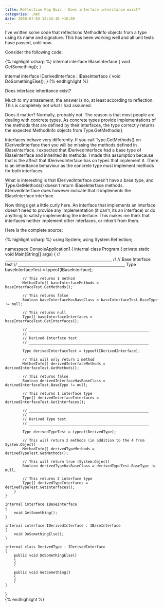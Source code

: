 ```yaml
---
title: Reflection Pop Quiz - Does interface inheritance exist?
categories: .Net
date: 2008-07-03 14:43:10 +10:00
---
```


I've written some code that reflections MethodInfo objects from a type using its name and signature. This has been working well and all unit tests have passed, until now. 

Consider the following code:

<!--more-->

{% highlight csharp %}
internal interface IBaseInterface
{
    void GetSomething();
}
    
internal interface IDerivedInterface : IBaseInterface
{
    void DoSomethingElse();
}
{% endhighlight %}

Does interface inheritance exist?

Much to my amazement, the answer is no, at least according to reflection. This is completely not what I had assumed.

Does it matter? Normally, probably not. The reason is that most people are dealing with concrete types. As concrete types provide implementations of the methods that are defined by their interfaces, the type correctly returns the expected MethodInfo objects from Type.GetMethods(). 

Interfaces behave very differently. If you call Type.GetMethods() on IDerivedInterface then you will be missing the methods defined in IBaseInterface. I expected that IDerivedInterface had a base type of IBaseInterface and inherited its methods. I made this assumption because that is the affect that IDerivedInterface has on types that implement it. There is an inheritance behaviour as the concrete type must implement methods for both interfaces.

What is interesting is that IDerivedInterface doesn't have a base type, and Type.GetMethods() doesn't return IBaseInterface methods. IDerivedInterface does however indicate that it implements the IBaseInterface interface. 

Now things get a little curly here. An interface that implements an interface doesn't need to provide any implementation (it can't, its an interface) or do anything to satisfy implementing the interface. This makes me think that interfaces neither implement other interfaces, or inherit from them.

Here is the complete source:

{% highlight csharp %}
using System;
using System.Reflection;
     
namespace ConsoleApplication1
{
    internal class Program
    {
        private static void Main(String[] args)
        {
            // _______________________________________________________
            //
            // Base Interface test
            // _______________________________________________________
            Type baseInterfaceTest = typeof(IBaseInterface);
     
            // This returns 1 method
            MethodInfo[] baseInterfaceMethods = baseInterfaceTest.GetMethods();
     
            // This returns false
            Boolean baseInterfaceHasBaseClass = baseInterfaceTest.BaseType != null;
     
            // This returns null
            Type[] baseInterfaceInterfaces = baseInterfaceTest.GetInterfaces();
     
            // _______________________________________________________
            //
            // Derived Interface test
            // _______________________________________________________
     
            Type derivedInterfaceTest = typeof(IDerivedInterface);
     
            // This will only return 1 method
            MethodInfo[] derivedInterfaceMethods = derivedInterfaceTest.GetMethods();
     
            // This returns false
            Boolean derivedInterfaceHasBaseClass = derivedInterfaceTest.BaseType != null;
     
            // This returns 1 interface type
            Type[] derivedInterfaceInterfaces = derivedInterfaceTest.GetInterfaces();
     
            // _______________________________________________________
            //
            // Derived Type test
            // _______________________________________________________
     
            Type derivedTypeTest = typeof(DerivedType);
     
            // This will return 2 methods (in addition to the 4 from System.Object)
            MethodInfo[] derivedTypeMethods = derivedTypeTest.GetMethods();
     
            // This will return true (System.Object)
            Boolean derivedTypeHasBaseClass = derivedTypeTest.BaseType != null;
     
            // This returns 2 interface type
            Type[] derivedTypeInterfaces = derivedTypeTest.GetInterfaces();
        }
    }
     
    internal interface IBaseInterface
    {
        void GetSomething();
    }
     
    internal interface IDerivedInterface : IBaseInterface
    {
        void DoSomethingElse();
    }
     
    internal class DerivedType : IDerivedInterface
    {
        public void DoSomethingElse()
        {
        }
     
        public void GetSomething()
        {
        }
    }
}    
{% endhighlight %}


